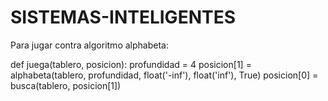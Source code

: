 # SISTEMAS-INTELIGENTES
Para jugar contra algoritmo alphabeta: 

def juega(tablero, posicion):
    profundidad = 4
    posicion[1] = alphabeta(tablero, profundidad, float('-inf'), float('inf'), True)
    posicion[0] = busca(tablero, posicion[1])
